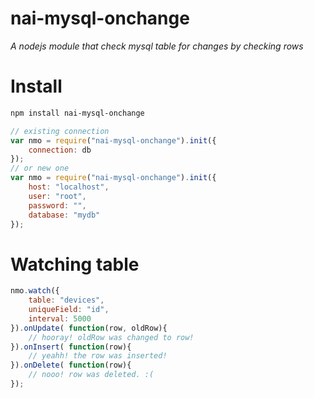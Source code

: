 # nai-mysql-onchange
_A nodejs module that check mysql table for changes by checking rows_

# Install
```bash
npm install nai-mysql-onchange
```
```js
// existing connection
var nmo	= require("nai-mysql-onchange").init({
	connection: db
});
// or new one
var nmo	= require("nai-mysql-onchange").init({
	host: "localhost",
	user: "root",
	password: "",
	database: "mydb"
});
```
# Watching table
```js
nmo.watch({
	table: "devices",
	uniqueField: "id",
	interval: 5000
}).onUpdate( function(row, oldRow){
	// hooray! oldRow was changed to row!
}).onInsert( function(row){
	// yeahh! the row was inserted!
}).onDelete( function(row){
	// nooo! row was deleted. :(
});
```
